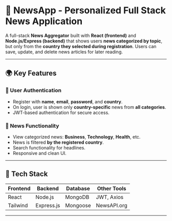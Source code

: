 # 📰 NewsApp - Personalized Full Stack News Application

A full-stack **News Aggregator** built with **React (frontend)** and **Node.js/Express (backend)** that shows users **news categorized by topic**, but only from the **country they selected during registration**. Users can save, update, and delete news articles for later reading.

---

## 🌍 Key Features

### 👤 User Authentication
- Register with **name**, **email**, **password**, and **country**.
- On login, user is shown only **country-specific** news from **all categories**.
- JWT-based authentication for secure access.

### 📰 News Functionality
- View categorized news: **Business**, **Technology**, **Health**, etc.
- News is filtered **by the registered country**.
- Search functionality for headlines.
- Responsive and clean UI.



---

## 🧰 Tech Stack

| Frontend  | Backend     | Database   | Other Tools |
|-----------|-------------|------------|-------------|
| React     | Node.js     | MongoDB    | JWT, Axios  |
| Tailwind  | Express.js  | Mongoose   | NewsAPI.org |

---
